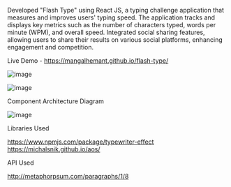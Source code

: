 
Developed "Flash Type" using React JS, a typing challenge application that measures and improves users' typing speed.
The application tracks and displays key metrics such as the number of characters typed, words per minute (WPM), and overall speed.
Integrated social sharing features, allowing users to share their results on various social platforms, enhancing engagement and competition.

Live Demo - https://mangalhemant.github.io/flash-type/

![image](https://github.com/user-attachments/assets/c79854ca-ca4e-46bc-a5bd-0242b0843bb1)

![image](https://github.com/user-attachments/assets/3fc01cc8-f449-4160-a0c9-32cbb712cd02)

Component Architecture Diagram

![image](https://github.com/user-attachments/assets/f91096a5-418e-480b-b67a-05d760469565)

Libraries Used

https://www.npmjs.com/package/typewriter-effect
https://michalsnik.github.io/aos/

API Used

http://metaphorpsum.com/paragraphs/1/8
